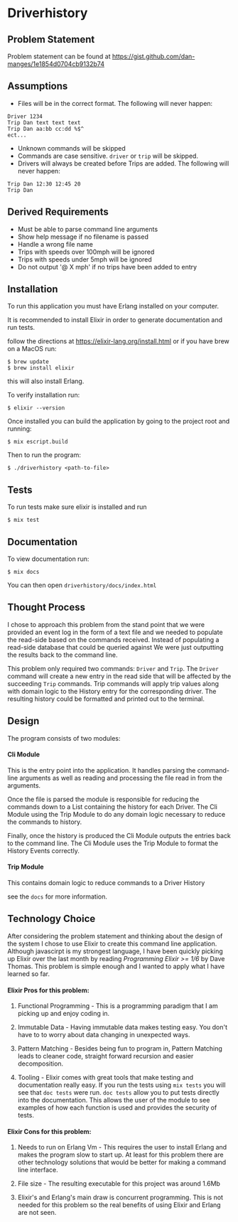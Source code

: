 # Driverhistory

## Problem Statement

Problem statement can be found at https://gist.github.com/dan-manges/1e1854d0704cb9132b74

## Assumptions

 - Files will be in the correct format.  The following will never happen:
 ```
 Driver 1234
 Trip Dan text text text
 Trip Dan aa:bb cc:dd %$^
 ect...
 ```

 - Unknown commands will be skipped
 - Commands are case sensitive. `driver` or `trip` will be skipped.
 - Drivers will always be created before Trips are added. The following will never happen:
 ```
 Trip Dan 12:30 12:45 20
 Trip Dan
 ```

## Derived Requirements

- Must be able to parse command line arguments
- Show help message if no filename is passed
- Handle a wrong file name
- Trips with speeds over 100mph will be ignored
- Trips with speeds under 5mph will be ignored
- Do not output '@ X mph' if no trips have been added to entry


## Installation

To run this application you must have Erlang installed on your computer.

It is recommended to install Elixir in order to generate documentation and run tests.

follow the directions at https://elixir-lang.org/install.html or if you have brew on a MacOS run:

```
$ brew update
$ brew install elixir
```

this will also install Erlang.

To verify installation run:

```
$ elixir --version
```


Once installed you can build the application by going to the project root and running:
```
$ mix escript.build
```

Then to run the program:
```
$ ./driverhistory <path-to-file>
```

## Tests

To run tests make sure elixir is installed and run

```
$ mix test
```

## Documentation

To view documentation run:
```
$ mix docs
```

You can then open `driverhistory/docs/index.html`

## Thought Process

I chose to approach this problem from the stand point that we were provided an event log in the form of a text file and we needed to populate the read-side based on the commands received.  Instead of populating a read-side database that could be queried against We were just outputting the results back to the command line.

This problem only required two commands: `Driver` and `Trip`.  The `Driver` command will create a new entry in the read side that will be affected by the succeeding `Trip` commands.  Trip commands will apply trip values along with domain logic to the History entry for the corresponding driver.  The resulting history could be formatted and printed out to the terminal.

## Design

The program consists of two modules:

#### Cli Module
This is the entry point into the application.  It handles parsing the command-line arguments as well as reading and processing the file read in from the arguments.

Once the file is parsed the module is responsible for reducing the commands down to a List containing the history for each Driver.  The Cli Module using the Trip Module to do any domain logic necessary to reduce the commands to history.

Finally, once the history is produced the Cli Module outputs the entries back to the command line. The Cli Module uses the Trip Module to format the History Events correctly.

#### Trip Module
This contains domain logic to reduce commands to a Driver History

see the `docs` for more information.

## Technology Choice
After considering the problem statement and thinking about the design of the system I chose to use Elixir to create this command line application.  Although javascirpt is my strongest language, I have been quickly picking up Elixir over the last month by reading *Programming Elixir >= 1/6* by Dave Thomas.  This problem is simple enough and I wanted to apply what I have learned so far.

#### Elixir Pros for this problem:

1. Functional Programming -  This is a programming paradigm that I am picking up and enjoy coding in.

2. Immutable Data - Having immutable data makes testing easy.  You don't have to to worry about data changing in unexpected ways.

3. Pattern Matching - Besides being fun to program in, Pattern Matching leads to cleaner code, straight forward recursion and easier decomposition.

4. Tooling -  Elixir comes with great tools that make testing and documentation really easy.  If you run the tests using `mix tests` you will see that `doc tests` were run.  `doc tests` allow you to put tests directly into the documentation.  This allows the user of the module to see examples of how each function is used and provides the security of tests.

#### Elixir Cons for this problem:

1. Needs to run on Erlang Vm - This requires the user to install Erlang and makes the program slow to start up. At least for this problem there are other technology solutions that would be better for making a command line interface.

2. File size - The resulting executable for this project was around 1.6Mb

3. Elixir's and Erlang's main draw is concurrent programming.  This is not needed for this problem so the real benefits of using Elixir and Erlang are not seen.





